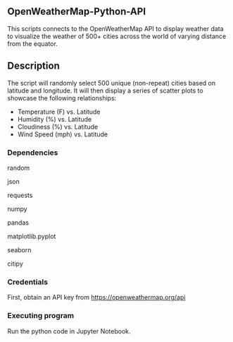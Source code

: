 ##  OpenWeatherMap-Python-API

This scripts connects to the OpenWeatherMap API to display weather data to visualize the weather of 500+ cities across the world of varying distance from the equator. 

## Description

The script will randomly select 500 unique (non-repeat) cities based on latitude and longitude. It will then display a series of scatter plots to showcase the following relationships:

* Temperature (F) vs. Latitude
* Humidity (%) vs. Latitude
* Cloudiness (%) vs. Latitude
* Wind Speed (mph) vs. Latitude

### Dependencies

random

json

requests

numpy 

pandas

matplotlib.pyplot

seaborn 

citipy 

### Credentials

First, obtain an API key from https://openweathermap.org/api

### Executing program

Run the python code in Jupyter Notebook. 
